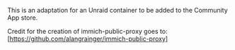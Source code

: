 This is an adaptation for an Unraid container to be added to the Community App store.

Credit for the creation of immich-public-proxy goes to:
[https://github.com/alangrainger/immich-public-proxy]
